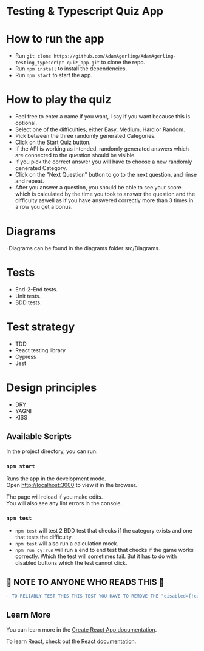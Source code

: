 # Testing & Typescript Quiz App

# How to run the app

- Run `git clone https://github.com/AdamAgerling/AdamAgerling-testing_typescript-quiz_app.git` to clone the repo.
- Run `npm install` to install the dependencies.
- Run `npm start` to start the app.

# How to play the quiz

- Feel free to enter a name if you want, I say if you want because this is optional.
- Select one of the difficulties, either Easy, Medium, Hard or Random.
- Pick between the three randomly generated Categories.
- Click on the Start Quiz button.
- If the API is working as intended, randomly generated answers which are connected to the question should be visible.
- If you pick the correct answer you will have to choose a new randomly generated Category.
- Click on the "Next Question" button to go to the next question, and rinse and repeat.
- After you answer a question, you should be able to see your score which is calculated by the time you took to answer the question and the difficulty aswell as if you have answered correctly more than 3 times in a row you get a bonus.

# Diagrams

-Diagrams can be found in the diagrams folder src/Diagrams.

# Tests

- End-2-End tests.
- Unit tests.
- BDD tests.

# Test strategy

- TDD
- React testing library
- Cypress
- Jest

# Design principles

- DRY
- YAGNI
- KISS

## Available Scripts

In the project directory, you can run:

### `npm start`

Runs the app in the development mode.\
Open [http://localhost:3000](http://localhost:3000) to view it in the browser.

The page will reload if you make edits.\
You will also see any lint errors in the console.

### `npm test`

- `npm test` will test 2 BDD test that checks if the category exists and one that tests the difficulty.
- `npm test` will also run a calculation mock.
- `npm run cy:run` will run a end to end test that checks if the game works correctly. Which the test will sometimes fail. But it has to do with disabled buttons which the test cannot click. 

## :memo: NOTE TO ANYONE WHO READS THIS :memo:
```diff
- TO RELIABLY TEST THIS THIS TEST YOU HAVE TO REMOVE THE "disabled={!category} from the button in src/components/QuizGame/index.tsx which can be found if you scroll all the way down in that document.
```
 
## Learn More

You can learn more in the [Create React App documentation](https://facebook.github.io/create-react-app/docs/getting-started).

To learn React, check out the [React documentation](https://reactjs.org/).
